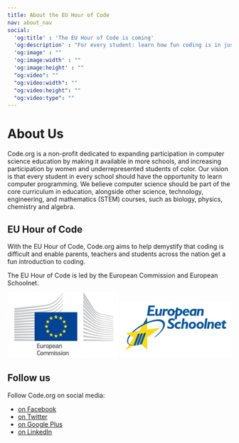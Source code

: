 ```yaml
---
title: About the EU Hour of Code
nav: about_nav
social:
  'og:title' : 'The EU Hour of Code is coming'
  'og:description' : "For every student: learn how fun coding is in just one hour, October 11-17."
  'og:image' : ""
  'og:image:width' : ""
  'og:image:height' : ""
  "og:video": ""
  "og:video:width": ""
  "og:video:height": ""
  "og:video:type": ""
---
```

# About Us

Code.org is a non-profit dedicated to expanding participation in computer science education by making it available in more schools, and increasing participation by women and underrepresented students of color. Our vision is that every student in every school should have the opportunity to learn computer programming. We believe computer science should be part of the core curriculum in education, alongside other science, technology, engineering, and mathematics (STEM) courses, such as biology, physics, chemistry and algebra.

## EU Hour of Code
With the EU Hour of Code, Code.org aims to help demystify that coding is difficult and enable parents, teachers and students across the nation get a fun introduction to coding.

The EU Hour of Code is led by the European Commission and European Schoolnet.

<img src="../images/eu-commission-logo-large.jpg" alt="European Commission" style="width: 250px;"/>
<img src="../images/eu-schoolnet-logo.jpg" alt="European Schoolnet" style="width: 250px;"/>


## Follow us
Follow Code.org on social media:

- [on Facebook](http://facebook.com/Code.org)
- [on Twitter](http://twitter.com/codeorg)
- [on Google Plus](https://plus.google.com/113408212816493509628)
- [on LinkedIn](http://www.linkedin.com/company/code-org)
